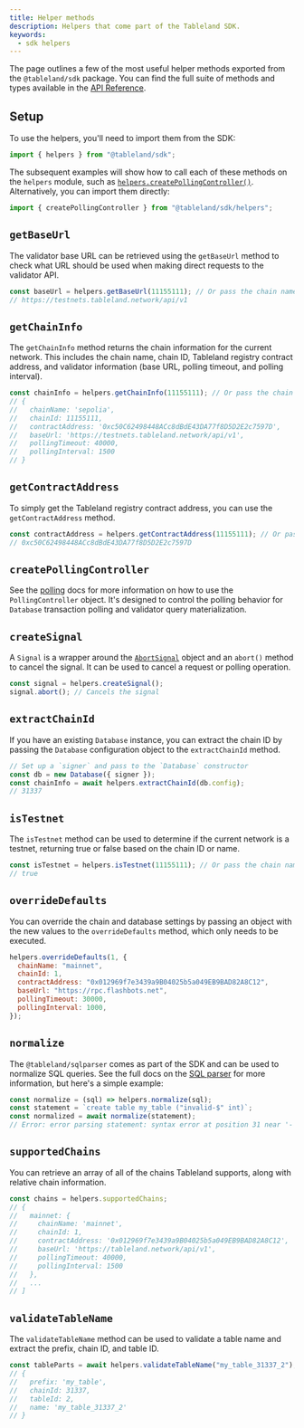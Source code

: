 ```yaml
---
title: Helper methods
description: Helpers that come part of the Tableland SDK.
keywords:
  - sdk helpers
---
```


The page outlines a few of the most useful helper methods exported from the `@tableland/sdk` package. You can find the full suite of methods and types available in the [API Reference](/api/sdk/namespaces/helpers).

## Setup

To use the helpers, you'll need to import them from the SDK:

```js
import { helpers } from "@tableland/sdk";
```

The subsequent examples will show how to call each of these methods on the `helpers` module, such as [`helpers.createPollingController()`](/sdk/helpers/polling-queries). Alternatively, you can import them directly:

```js
import { createPollingController } from "@tableland/sdk/helpers";
```

## `getBaseUrl`

The validator base URL can be retrieved using the `getBaseUrl` method to check what URL should be used when making direct requests to the validator API.

```js
const baseUrl = helpers.getBaseUrl(11155111); // Or pass the chain name, e.g., `sepolia`
// https://testnets.tableland.network/api/v1
```

## `getChainInfo`

The `getChainInfo` method returns the chain information for the current network. This includes the chain name, chain ID, Tableland registry contract address, and validator information (base URL, polling timeout, and polling interval).

```js
const chainInfo = helpers.getChainInfo(11155111); // Or pass the chain name, e.g., `sepolia`
// {
//   chainName: 'sepolia',
//   chainId: 11155111,
//   contractAddress: '0xc50C62498448ACc8dBdE43DA77f8D5D2E2c7597D',
//   baseUrl: 'https://testnets.tableland.network/api/v1',
//   pollingTimeout: 40000,
//   pollingInterval: 1500
// }
```

## `getContractAddress`

To simply get the Tableland registry contract address, you can use the `getContractAddress` method.

```js
const contractAddress = helpers.getContractAddress(11155111); // Or pass the chain name, e.g., `sepolia`
// 0xc50C62498448ACc8dBdE43DA77f8D5D2E2c7597D
```

## `createPollingController`

See the [polling](/sdk/helpers/polling-queries) docs for more information on how to use the `PollingController` object. It's designed to control the polling behavior for `Database` transaction polling and validator query materialization.

## `createSignal`

A `Signal` is a wrapper around the [`AbortSignal`](https://developer.mozilla.org/en-US/docs/Web/API/AbortSignal) object and an `abort()` method to cancel the signal. It can be used to cancel a request or polling operation.

```js
const signal = helpers.createSignal();
signal.abort(); // Cancels the signal
```

## `extractChainId`

If you have an existing `Database` instance, you can extract the chain ID by passing the `Database` configuration object to the `extractChainId` method.

```js
// Set up a `signer` and pass to the `Database` constructor
const db = new Database({ signer });
const chainInfo = await helpers.extractChainId(db.config);
// 31337
```

## `isTestnet`

The `isTestnet` method can be used to determine if the current network is a testnet, returning true or false based on the chain ID or name.

```js
const isTestnet = helpers.isTestnet(11155111); // Or pass the chain name, e.g., `sepolia`
// true
```

## `overrideDefaults`

You can override the chain and database settings by passing an object with the new values to the `overrideDefaults` method, which only needs to be executed.

```js
helpers.overrideDefaults(1, {
  chainName: "mainnet",
  chainId: 1,
  contractAddress: "0x012969f7e3439a9B04025b5a049EB9BAD82A8C12",
  baseUrl: "https://rpc.flashbots.net",
  pollingTimeout: 30000,
  pollingInterval: 1000,
});
```

## `normalize`

The `@tableland/sqlparser` comes as part of the SDK and can be used to normalize SQL queries. See the full docs on the [SQL parser](/sdk/walkthroughs/sql-parser) for more information, but here's a simple example:

```js
const normalize = (sql) => helpers.normalize(sql);
const statement = `create table my_table ("invalid-$" int)`;
const normalized = await normalize(statement);
// Error: error parsing statement: syntax error at position 31 near '-'
```

## `supportedChains`

You can retrieve an array of all of the chains Tableland supports, along with relative chain information.

```js
const chains = helpers.supportedChains;
// {
//   mainnet: {
//     chainName: 'mainnet',
//     chainId: 1,
//     contractAddress: '0x012969f7e3439a9B04025b5a049EB9BAD82A8C12',
//     baseUrl: 'https://tableland.network/api/v1',
//     pollingTimeout: 40000,
//     pollingInterval: 1500
//   },
//   ...
// ]
```

## `validateTableName`

The `validateTableName` method can be used to validate a table name and extract the prefix, chain ID, and table ID.

```js
const tableParts = await helpers.validateTableName("my_table_31337_2");
// {
//   prefix: 'my_table',
//   chainId: 31337,
//   tableId: 2,
//   name: 'my_table_31337_2'
// }
```
